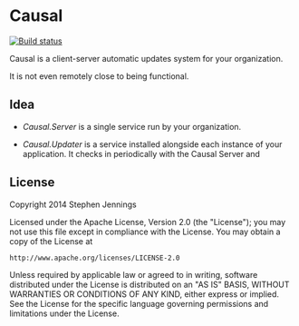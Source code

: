 Causal
=======

[![Build status](https://ci.appveyor.com/api/projects/status/ht3c7s5c8cdcm2i0)](https://ci.appveyor.com/project/jennings/causal)

Causal is a client-server automatic updates system for your organization.

It is not even remotely close to being functional.


Idea
-----

* _Causal.Server_ is a single service run by your organization.

* _Causal.Updater_ is a service installed alongside each instance of your
  application. It checks in periodically with the Causal Server and


License
--------

Copyright 2014 Stephen Jennings

Licensed under the Apache License, Version 2.0 (the "License");
you may not use this file except in compliance with the License.
You may obtain a copy of the License at

    http://www.apache.org/licenses/LICENSE-2.0

Unless required by applicable law or agreed to in writing, software
distributed under the License is distributed on an "AS IS" BASIS,
WITHOUT WARRANTIES OR CONDITIONS OF ANY KIND, either express or implied.
See the License for the specific language governing permissions and
limitations under the License.
